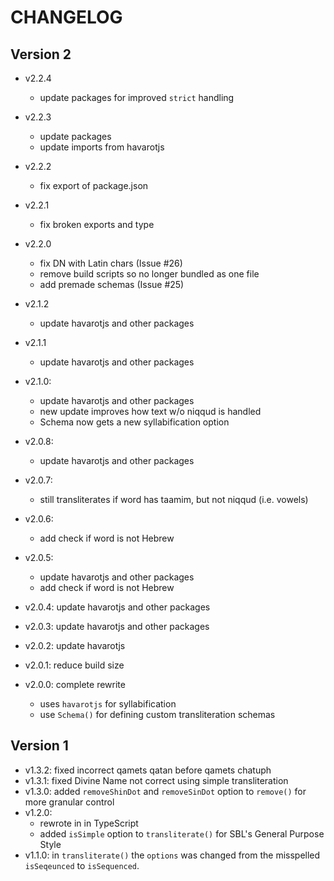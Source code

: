 # CHANGELOG

## Version 2

- v2.2.4
  - update packages for improved `strict` handling

- v2.2.3
  - update packages
  - update imports from havarotjs

- v2.2.2
  - fix export of package.json

- v2.2.1
  - fix broken exports and type

- v2.2.0
  - fix DN with Latin chars (Issue #26)
  - remove build scripts so no longer bundled as one file
  - add premade schemas (Issue #25)

- v2.1.2
  - update havarotjs and other packages

- v2.1.1
  - update havarotjs and other packages

- v2.1.0:
  - update havarotjs and other packages
  - new update improves how text w/o niqqud is handled
  - Schema now gets a new syllabification option

- v2.0.8:
  - update havarotjs and other packages

- v2.0.7:
  - still transliterates if word has taamim, but not niqqud (i.e. vowels)

- v2.0.6:
  - add check if word is not Hebrew

- v2.0.5:
  - update havarotjs and other packages
  - add check if word is not Hebrew

- v2.0.4: update havarotjs and other packages

- v2.0.3: update havarotjs and other packages

- v2.0.2: update havarotjs

- v2.0.1: reduce build size

- v2.0.0: complete rewrite
  - uses `havarotjs` for syllabification
  - use `Schema()` for defining custom transliteration schemas

## Version 1

- v1.3.2: fixed incorrect qamets qatan before qamets chatuph
- v1.3.1: fixed Divine Name not correct using simple transliteration
- v1.3.0: added `removeShinDot` and `removeSinDot` option to `remove()` for more granular control
- v1.2.0:
  - rewrote in in TypeScript
  - added `isSimple` option to `transliterate()` for SBL's General Purpose Style
- v1.1.0: in `transliterate()` the `options` was changed from the misspelled `isSeqeunced` to `isSequenced`.
